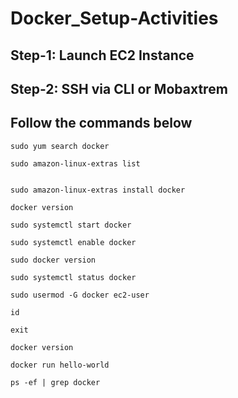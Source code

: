 # Docker_Setup-Activities

## Step-1: Launch EC2 Instance

## Step-2: SSH via CLI or Mobaxtrem

## Follow the commands below

    sudo yum search docker
    
    sudo amazon-linux-extras list
    
    
    sudo amazon-linux-extras install docker
    
    docker version
    
    sudo systemctl start docker
    
    sudo systemctl enable docker
    
    sudo docker version
    
    sudo systemctl status docker
    
    sudo usermod -G docker ec2-user
    
    id
    
    exit
    
    docker version
    
    docker run hello-world
    
    ps -ef | grep docker

